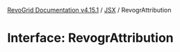 [RevoGrid Documentation v4.15.1](README.md) / [JSX](Namespace.JSX.md) / RevogrAttribution

# Interface: RevogrAttribution
